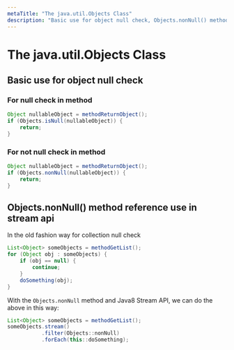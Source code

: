 ```yaml
---
metaTitle: "The java.util.Objects Class"
description: "Basic use for object null check, Objects.nonNull() method reference use in stream api"
---
```


# The java.util.Objects Class



## Basic use for object null check


### For null check in method

```java
Object nullableObject = methodReturnObject();
if (Objects.isNull(nullableObject)) {
    return;
}

```

### For not null check in method

```java
Object nullableObject = methodReturnObject();
if (Objects.nonNull(nullableObject)) {
    return;
}

```



## Objects.nonNull() method reference use in stream api


In the old fashion way for collection null check

```java
List<Object> someObjects = methodGetList();
for (Object obj : someObjects) {
    if (obj == null) {
        continue;
    }
    doSomething(obj);
}

```

With the `Objects.nonNull` method and Java8 Stream API, we can do the above in this way:

```java
List<Object> someObjects = methodGetList();
someObjects.stream()
           .filter(Objects::nonNull)
           .forEach(this::doSomething);

```

